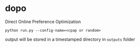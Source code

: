 # dopo
Direct Online Preference Optimization

```python run.py --config-name=<cpap or random>```

output will be stored in a timestamped directory in ```outputs``` folder
